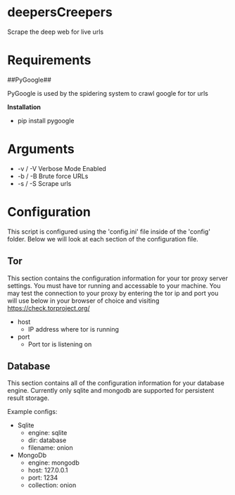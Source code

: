 # deepersCreepers
Scrape the deep web for live urls

# Requirements
##PyGoogle##  
 
PyGoogle is used by the spidering system to crawl google for tor urls  

**Installation**    
* pip install pygoogle

# Arguments
* -v / -V    Verbose Mode Enabled
* -b / -B    Brute force URLs
* -s / -S    Scrape urls

# Configuration
This script is configured using the 'config.ini' file inside of the 'config' folder.  Below we will look at each section of the configuration file.

Tor
---
This section contains the configuration information for your tor
proxy server settings.  You must have tor running and accessable
to your machine.  You may test the connection to your proxy by
entering the tor ip and port you will use below in your browser
of choice and visiting https://check.torproject.org/

* host
    * IP address where tor is running
* port
    * Port tor is listening on

Database
---
This section contains all of the configuration information for your
database engine.  Currently only sqlite and mongodb are supported for
persistent result storage.

Example configs:
* Sqlite
    * engine: sqlite
    * dir: database
    * filename: onion
* MongoDb
    * engine: mongodb
    * host: 127.0.0.1
    * port: 1234
    * collection: onion
